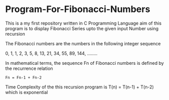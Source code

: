 # Program-For-Fibonacci-Numbers

This is a my first repository written in C Programming Language aim of this program is to display Fibonacci Series upto the given input Number using recursion 

The Fibonacci numbers are the numbers in the following integer sequence

0, 1, 1, 2, 3, 5, 8, 13, 21, 34, 55, 89, 144, ……..

In mathematical terms, the sequence Fn of Fibonacci numbers is defined by the recurrence relation

    Fn = Fn-1 + Fn-2
    
Time Complexity of the this recursion program is T(n) = T(n-1) + T(n-2) which is exponential

    

